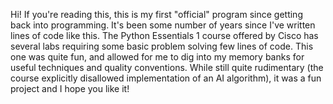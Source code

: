 Hi! If you're reading this, this is my first "official" program since getting back into programming.
It's been some number of years since I've written lines of code like this. The Python Essentials 1 course offered by Cisco has several labs requiring some basic problem solving few lines of code. This one was quite fun, and allowed for me to dig into my memory banks for useful techniques and quality conventions. While still quite rudimentary (the course explicitly disallowed implementation of an AI algorithm), it was a fun project and I hope you like it!
